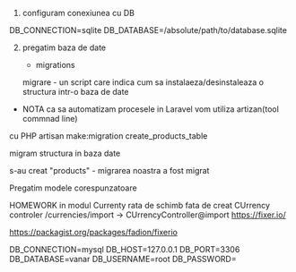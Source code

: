 1. configuram conexiunea cu DB

DB_CONNECTION=sqlite
DB_DATABASE=/absolute/path/to/database.sqlite


2. pregatim baza de date
    - migrations

    migrare - un script care indica cum sa instalaeza/desinstaleaza o structura  intr-o baza de date


* NOTA 
ca sa automatizam procesele in Laravel vom utiliza
artizan(tool commnad line)

cu PHP artisan make:migration create_products_table

migram structura in baza date


s-au creat "products" - migrarea noastra
a fost migrat


Pregatim modele corespunzatoare


HOMEWORK
in modul Currenty rata de schimb fata
de creat CUrrency controler /currencies/import ->  CUrrencyController@import  https://fixer.io/

https://packagist.org/packages/fadion/fixerio


DB_CONNECTION=mysql
DB_HOST=127.0.0.1
DB_PORT=3306
DB_DATABASE=vanar
DB_USERNAME=root
DB_PASSWORD=